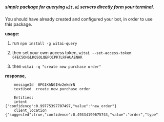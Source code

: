 ##### simple package for querying `wit.ai` servers directly form your terminal.

You should have already created and configured your bot, in order to use this package.

**usage:**

1. run `npm install -g witai-query`

2. then set your own access token, `witai --set-access-token 6FEC5OHSLKQSOLQEPOIPRTLRFAUAENHR`

3. then `witai -q "create new purchase order"`

**response,**
```   
    messageId  0PG1KhN0IHv2ekdrN
    textUsed  create new purchase order

    Entities:
    intent           {"confidence":0.99775397707497,"value":"new_order"}
    client_location  {"suggested":true,"confidence":0.49334199675743,"value":"order","type":"value"}
```
